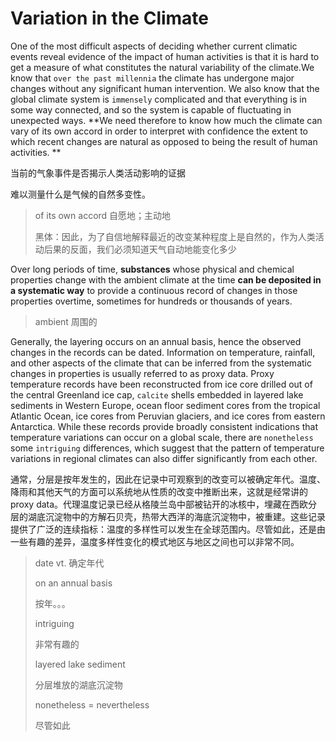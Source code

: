 # Variation in the Climate

One of the most difficult aspects of deciding whether current climatic events reveal evidence of the impact of human activities is that it is hard to get a measure of what constitutes the natural variability of the climate.We know that `over the past millennia` the climate has undergone major changes without any significant human intervention. We also know that the global climate system is `immensely` complicated and that everything is in some way connected, and so the system is capable of fluctuating in unexpected ways. **We need therefore to know how much the climate can vary of its own accord in order to interpret with confidence the extent to which recent changes are natural as opposed to being the result of human activities. ** 

当前的气象事件是否揭示人类活动影响的证据

难以测量什么是气候的自然多变性。

> of its own accord  自愿地；主动地
>
> 黑体：因此，为了自信地解释最近的改变某种程度上是自然的，作为人类活动后果的反面，我们必须知道天气自动地能变化多少



Over long periods of time, **substances** whose physical and chemical properties change with the ambient climate at the time **can be deposited in a systematic way** to provide a continuous record of changes in those properties overtime, sometimes for hundreds or thousands of years. 

> ambient 周围的

Generally, the layering occurs on an annual basis, hence the observed changes in the records can be dated. Information on temperature, rainfall, and other aspects of the climate that can be inferred from the systematic changes in properties is usually referred to as proxy data. Proxy temperature records have been reconstructed from ice core drilled out of the central Greenland ice cap, `calcite` shells embedded in layered lake sediments in Western Europe, ocean floor sediment cores from the tropical Atlantic Ocean, ice cores from Peruvian glaciers, and ice cores from eastern Antarctica. While these records provide broadly consistent indications that temperature variations can occur on a global scale, there are `nonetheless` some `intriguing` differences, which suggest that the pattern of temperature variations in regional climates can also differ significantly from each other.

通常，分层是按年发生的，因此在记录中可观察到的改变可以被确定年代。温度、降雨和其他天气的方面可以系统地从性质的改变中推断出来，这就是经常讲的proxy data。代理温度记录已经从格陵兰岛中部被钻开的冰核中，埋藏在西欧分层的湖底沉淀物中的方解石贝壳，热带大西洋的海底沉淀物中，被重建。这些记录提供了广泛的连续指标：温度的多样性可以发生在全球范围内。尽管如此，还是由一些有趣的差异，温度多样性变化的模式地区与地区之间也可以非常不同。

> date vt. 确定年代
>
> on an annual basis
>
> 按年。。。
>
> intriguing
>
> 非常有趣的
>
> layered lake sediment
>
> 分层堆放的湖底沉淀物
>
> nonetheless = nevertheless
>
> 尽管如此
>
> 